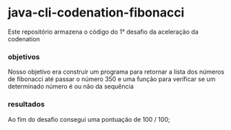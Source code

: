 # java-cli-codenation-fibonacci
Este repositório armazena o código do 1° desafio da aceleração da codenation

### objetivos
Nosso objetivo era construir um programa para retornar a lista dos números de fibonacci até passar o número 350 e uma função para verificar se um determinado número é ou não da sequência

### resultados
Ao fim do desafio consegui uma pontuação de 100 / 100;